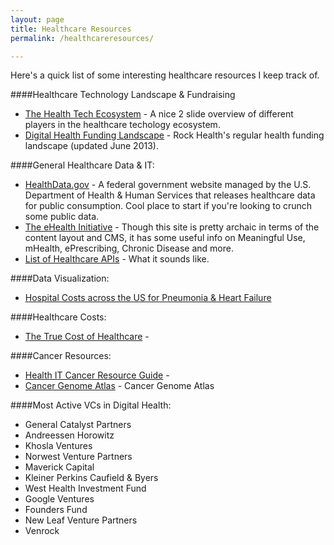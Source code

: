 ```yaml
---
layout: page
title: Healthcare Resources
permalink: /healthcareresources/

---
```


Here's a quick list of some interesting healthcare resources I keep track of.

####Healthcare Technology Landscape & Fundraising

 - [The Health Tech Ecosystem](http://www.slideshare.net/wendombrowski/the-health-tech-ecosystem-24011408/) - A nice 2 slide overview of different players in the healthcare techology ecosystem.
 - [Digital Health Funding Landscape](http://www.slideshare.net/RockHealth/2013-midyear-digital-health-funding-by-rockhealth-23728823 ) - Rock Health's regular health funding landscape (updated June 2013).

####General Healthcare Data & IT:

 - [HealthData.gov](http://healthdata.gov/) - A federal government website managed by the U.S. Department of Health & Human Services that releases healthcare data for public consumption. Cool place to start if you're looking to crunch some public data.
 - [The eHealth Initiative](http://www.ehidc.org/) - Though this site is pretty archaic in terms of the content layout and CMS, it has some useful info on Meaningful Use, mHealth, ePrescribing, Chronic Disease and more.
 - [List of Healthcare APIs](http://health2api.com/) - What it sounds like.

####Data Visualization:

 - [Hospital Costs across the US for Pneumonia & Heart Failure](http://infovis.kitware.com/hospital-costs/)

####Healthcare Costs:

 - [The True Cost of Healthcare](http://truecostofhealthcare.org/) -

####Cancer Resources:

 - [Health IT Cancer Resource Guide](http://www.ehidc.org/health-it-cancer-resource.html) -
 - [Cancer Genome Atlas](http://cancergenome.nih.gov/) - Cancer Genome Atlas

####Most Active VCs in Digital Health:

 - General Catalyst Partners
 - Andreessen Horowitz
 - Khosla Ventures
 - Norwest Venture Partners
 - Maverick Capital
 - Kleiner Perkins Caufield & Byers
 - West Health Investment Fund
 - Google Ventures
 - Founders Fund
 - New Leaf Venture Partners
 - Venrock
